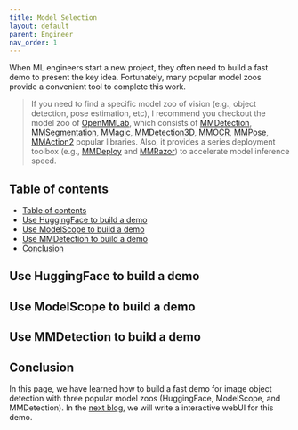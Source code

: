```yaml
---
title: Model Selection
layout: default
parent: Engineer
nav_order: 1
---
```


When ML engineers start a new project, they often need to build a fast demo to present the key idea. Fortunately, many popular model zoos provide a convenient tool to complete this work.

> If you need to find a specific model zoo of vision (e.g., object detection, pose estimation, etc), I recommend you checkout the model zoo of [OpenMMLab](https://platform.openmmlab.com/modelzoo/), which consists of [MMDetection](https://github.com/open-mmlab/mmdetection), [MMSegmentation](https://github.com/open-mmlab/mmsegmentation), [MMagic](https://github.com/open-mmlab/mmagic), [MMDetection3D](https://github.com/open-mmlab/mmdetection3d), [MMOCR](https://github.com/open-mmlab/mmocr), [MMPose](https://github.com/open-mmlab/mmpose), [MMAction2](https://github.com/open-mmlab/mmaction2) popular libraries. Also, it provides a series deployment toolbox (e.g., [MMDeploy](https://github.com/open-mmlab/mmdeploy) and [MMRazor](https://github.com/open-mmlab/mmrazor)) to accelerate model inference speed. 

## Table of contents
- [Table of contents](#table-of-contents)
- [Use HuggingFace to build a demo](#use-huggingface-to-build-a-demo)
- [Use ModelScope to build a demo](#use-modelscope-to-build-a-demo)
- [Use MMDetection to build a demo](#use-mmdetection-to-build-a-demo)
- [Conclusion](#conclusion)

## Use HuggingFace to build a demo

## Use ModelScope to build a demo

## Use MMDetection to build a demo

## Conclusion
In this page, we have learned how to build a fast demo for image object detection with three popular model zoos (HuggingFace, ModelScope, and MMDetection). In the [next blog](https://jason-cs18.github.io/ml-engineering/web_demo.html), we will write a interactive webUI for this demo.